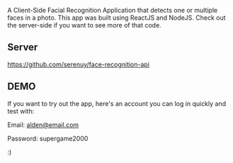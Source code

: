 A Client-Side Facial Recognition Application that detects one or multiple faces in a photo.
This app was built using ReactJS and NodeJS.
Check out the server-side if you want to see more of that code.

## Server
https://github.com/serenuy/face-recognition-api


## DEMO
If you want to try out the app, here's an account you can log in quickly and test with:

Email: alden@email.com

Password: supergame2000


:)
